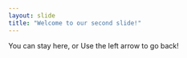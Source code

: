 ```yaml
---
layout: slide
title: "Welcome to our second slide!"
---
```

You can stay here, or
Use the left arrow to go back!
